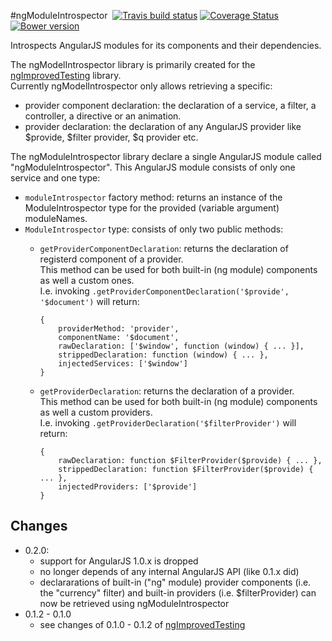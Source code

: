 #ngModuleIntrospector &nbsp;[![Travis build status](https://travis-ci.org/evangalen/ng-module-introspector.png?branch=master)](https://travis-ci.org/evangalen/ng-module-introspector)&nbsp;[![Coverage Status](https://coveralls.io/repos/evangalen/ng-module-introspector/badge.png)](https://coveralls.io/r/evangalen/ng-module-introspector?branch=coveralls-setting)&nbsp;[![Bower version](https://badge.fury.io/bo/ng-module-introspector.svg)](http://badge.fury.io/bo/ng-module-introspector)

Introspects AngularJS modules for its components and their dependencies.

The ngModelIntrospector library is primarily created for the [ngImprovedTesting](https://github.com/evangalen/ng-improved-testing/) library.<br>
Currently ngModelIntrospector only allows retrieving a specific:
 - provider component declaration: the declaration of a service, a filter, a controller, a directive or an animation.
 - provider declaration: the declaration of any AngularJS provider like $provide, $filter provider, $q provider etc.

The ngModuleIntrospector library declare a single AngularJS module called "ngModuleIntrospector".
This AngularJS module consists of only one service and one type:
 - `moduleIntrospector` factory method: returns an instance of the ModuleIntrospector type for the provided (variable argument) moduleNames.
 - `ModuleIntrospector` type: consists of only two public methods:
    - `getProviderComponentDeclaration`: returns the declaration of registerd component of a provider.<br>
      This method can be used for both built-in (ng module) components as well a custom ones.<br>
      I.e. invoking `.getProviderComponentDeclaration('$provide', '$document')` will return:<br>
      
          {
              providerMethod: 'provider',
              componentName: '$document',
              rawDeclaration: ['$window', function (window) { ... }],
              strippedDeclaration: function (window) { ... },
              injectedServices: ['$window']
          }

    - `getProviderDeclaration`: returns the declaration of a provider.<br>
      This method can be used for both built-in (ng module) components as well a custom providers.<br>
      I.e. invoking `.getProviderDeclaration('$filterProvider')` will return:<br>
      
          {
              rawDeclaration: function $FilterProvider($provide) { ... },
              strippedDeclaration: function $FilterProvider($provide) { ... },
              injectedProviders: ['$provide']
          }

Changes
-------
 - 0.2.0:
    - support for AngularJS 1.0.x is dropped
    - no longer depends of any internal AngularJS API (like 0.1.x did)
    - declararations of built-in ("ng" module) provider components (i.e. the "currency" filter) and built-in providers      (i.e. $filterProvider) can now be retrieved using ngModuleIntrospector
 - 0.1.2 - 0.1.0
    - see changes of 0.1.0 - 0.1.2 of [ngImprovedTesting](https://github.com/evangalen/ng-improved-testing/)

